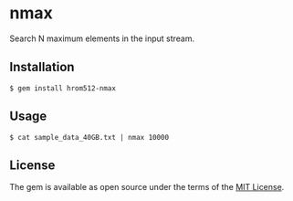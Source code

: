 # nmax

Search N maximum elements in the input stream.

## Installation

    $ gem install hrom512-nmax

## Usage

    $ cat sample_data_40GB.txt | nmax 10000

## License

The gem is available as open source under the terms of the [MIT License](http://opensource.org/licenses/MIT).


